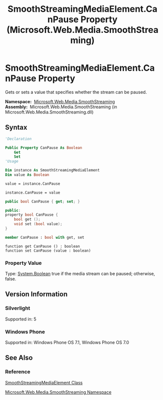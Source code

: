 ﻿---
title: SmoothStreamingMediaElement.CanPause Property (Microsoft.Web.Media.SmoothStreaming)
TOCTitle: CanPause Property
ms:assetid: P:Microsoft.Web.Media.SmoothStreaming.SmoothStreamingMediaElement.CanPause
ms:mtpsurl: https://msdn.microsoft.com/en-us/library/microsoft.web.media.smoothstreaming.smoothstreamingmediaelement.canpause(v=VS.95)
ms:contentKeyID: 46307806
ms.date: 05/31/2012
mtps_version: v=VS.95
f1_keywords:
- Microsoft.Web.Media.SmoothStreaming.SmoothStreamingMediaElement.CanPause
- Microsoft.Web.Media.SmoothStreaming.SmoothStreamingMediaElement.get_CanPause
- Microsoft.Web.Media.SmoothStreaming.SmoothStreamingMediaElement.set_CanPause
dev_langs:
- csharp
- jscript
- vb
- FSharp
- cpp
api_location:
- Microsoft.Web.Media.SmoothStreaming.dll
api_name:
- Microsoft.Web.Media.SmoothStreaming.SmoothStreamingMediaElement.CanPause
- Microsoft.Web.Media.SmoothStreaming.SmoothStreamingMediaElement.get_CanPause
- Microsoft.Web.Media.SmoothStreaming.SmoothStreamingMediaElement.set_CanPause
api_type:
- Managed
topic_type:
- apiref
- kbSyntax
product_family_name: VS
ROBOTS: INDEX,FOLLOW
---

# SmoothStreamingMediaElement.CanPause Property

Gets or sets a value that specifies whether the stream can be paused.

**Namespace:**  [Microsoft.Web.Media.SmoothStreaming](microsoft-web-media-smoothstreaming-namespace_1.md)  
**Assembly:**  Microsoft.Web.Media.SmoothStreaming (in Microsoft.Web.Media.SmoothStreaming.dll)

## Syntax

```vb
'Declaration

Public Property CanPause As Boolean
    Get
    Set
'Usage

Dim instance As SmoothStreamingMediaElement
Dim value As Boolean

value = instance.CanPause

instance.CanPause = value
```

```csharp
public bool CanPause { get; set; }
```

```cpp
public:
property bool CanPause {
    bool get ();
    void set (bool value);
}
```

``` fsharp
member CanPause : bool with get, set
```

```jscript
function get CanPause () : boolean
function set CanPause (value : boolean)
```

### Property Value

Type: [System.Boolean](https://msdn.microsoft.com/library/a28wyd50\(v=vs.95\))  
true if the media stream can be paused; otherwise, false.

## Version Information

### Silverlight

Supported in: 5  

### Windows Phone

Supported in: Windows Phone OS 7.1, Windows Phone OS 7.0  

## See Also

### Reference

[SmoothStreamingMediaElement Class](smoothstreamingmediaelement-class-microsoft-web-media-smoothstreaming_1.md)

[Microsoft.Web.Media.SmoothStreaming Namespace](microsoft-web-media-smoothstreaming-namespace_1.md)

